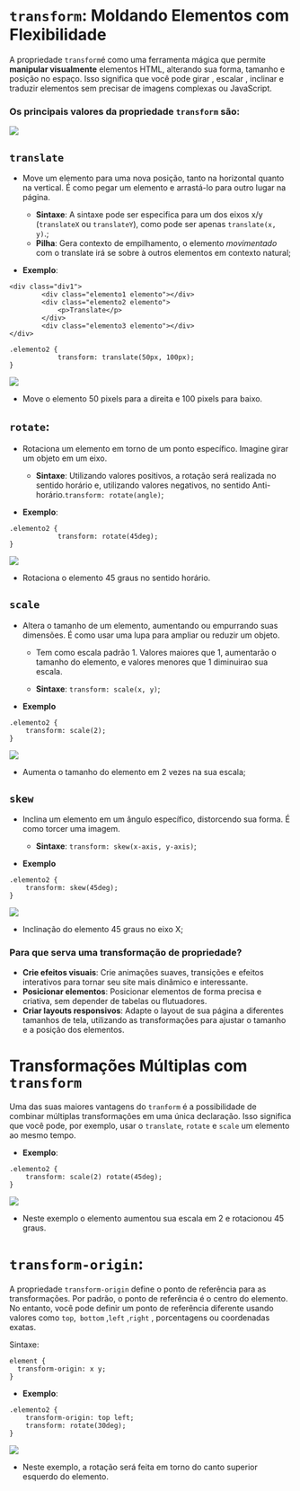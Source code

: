 # `transform`: Moldando Elementos com Flexibilidade

A propriedade `transform`é como uma ferramenta mágica que permite **manipular visualmente** elementos HTML, alterando sua forma, tamanho e posição no espaço. Isso significa que você pode girar , escalar , inclinar e traduzir elementos sem precisar de imagens complexas ou JavaScript.  

### Os principais valores da propriedade `transform` são:

<img src="img/transform.png">

## `translate`

- Move um elemento para uma nova posição, tanto na horizontal quanto na vertical. É como pegar um elemento e arrastá-lo para outro lugar na página.

  - **Sintaxe**: A sintaxe pode ser especifica para um dos eixos x/y (`translateX` ou `translateY`), como pode ser apenas `translate(x, y)`.;
  - **Pilha**: Gera contexto de empilhamento, o elemento
  *movimentado* com o translate irá se sobre à outros elementos em contexto natural; 

- **Exemplo**:

```
<div class="div1">
        <div class="elemento1 elemento"></div>
        <div class="elemento2 elemento">
            <p>Translate</p>
        </div>
        <div class="elemento3 elemento"></div>
</div>
```

```
.elemento2 {
            transform: translate(50px, 100px);
}
```

<img src="img/translate.jpg">

- Move o elemento 50 pixels para a direita e 100 pixels para baixo.

## `rotate`:


- Rotaciona um elemento em torno de um ponto específico. Imagine girar um objeto em um eixo.

  - **Sintaxe**: Utilizando valores positivos, a rotação será realizada no sentido horário e, utilizando valores negativos, no sentido Anti-horário.`transform: rotate(angle)`;

- **Exemplo**:

```
.elemento2 {
            transform: rotate(45deg);
}        
```  

<img src="img/rotate.jpg">

- Rotaciona o elemento 45 graus no sentido horário.

## `scale`

- Altera o tamanho de um elemento, aumentando ou empurrando suas dimensões. É como usar uma lupa para ampliar ou reduzir um objeto.

  - Tem como escala padrão 1. Valores maiores que 1, aumentarão o tamanho do elemento, e valores menores que 1 diminuirao sua escala.

  - **Sintaxe**: `transform: scale(x, y)`;
  
- **Exemplo**

```
.elemento2 {
    transform: scale(2);
}
```

<img src="img/scale.jpg">

- Aumenta o tamanho do elemento em 2 vezes na sua escala;

## `skew`

- Inclina um elemento em um ângulo específico, distorcendo sua forma. É como torcer uma imagem.

  - **Sintaxe**: `transform: skew(x-axis, y-axis)`;

- **Exemplo**

```
.elemento2 {
    transform: skew(45deg);
}
```

<img src="img/skew.jpg">

- Inclinação do elemento 45 graus no eixo X;

### Para que serva uma transformação de propriedade?

- **Crie efeitos visuais**: Crie animações suaves, transições e efeitos interativos para tornar seu site mais dinâmico e interessante.
- **Posicionar elementos**: Posicionar elementos de forma precisa e criativa, sem depender de tabelas ou flutuadores.
- **Criar layouts responsivos**: Adapte o layout de sua página a diferentes tamanhos de tela, utilizando as transformações para ajustar o tamanho e a posição dos elementos.

# Transformações Múltiplas com `transform`

Uma das suas maiores vantagens do `tranform` é a possibilidade de combinar múltiplas transformações em uma única declaração. Isso significa que você pode, por exemplo, usar o  `translate`, `rotate` e `scale` um elemento ao mesmo tempo.

- **Exemplo**:

```
.elemento2 {
    transform: scale(2) rotate(45deg);
}
```

<img src="img/multiplas-transformacoes.jpg">

- Neste exemplo o elemento aumentou sua escala em 2 e rotacionou 45 graus.

# `transform-origin`:

A propriedade `transform-origin` define o ponto de referência para as transformações. Por padrão, o ponto de referência é o centro do elemento. No entanto, você pode definir um ponto de referência diferente usando valores como `top`,` bottom` ,`left` ,`right` , porcentagens ou coordenadas exatas.  

Sintaxe:

```
element {
  transform-origin: x y;
}
```

- **Exemplo**:

```
.elemento2 {
    transform-origin: top left;
    transform: rotate(30deg);
}
```

<img src="img/transform-origin.jpg">

- Neste exemplo, a rotação será feita em torno do canto superior esquerdo do elemento.